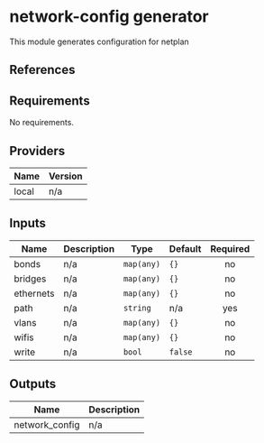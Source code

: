 <!-- BEGINNING OF PRE-COMMIT-TERRAFORM DOCS HOOK -->
# network-config generator

This module generates configuration for netplan

## References

## Requirements

No requirements.

## Providers

| Name | Version |
|------|---------|
| local | n/a |

## Inputs

| Name | Description | Type | Default | Required |
|------|-------------|------|---------|:--------:|
| bonds | n/a | `map(any)` | `{}` | no |
| bridges | n/a | `map(any)` | `{}` | no |
| ethernets | n/a | `map(any)` | `{}` | no |
| path | n/a | `string` | n/a | yes |
| vlans | n/a | `map(any)` | `{}` | no |
| wifis | n/a | `map(any)` | `{}` | no |
| write | n/a | `bool` | `false` | no |

## Outputs

| Name | Description |
|------|-------------|
| network\_config | n/a |

<!-- END OF PRE-COMMIT-TERRAFORM DOCS HOOK -->

